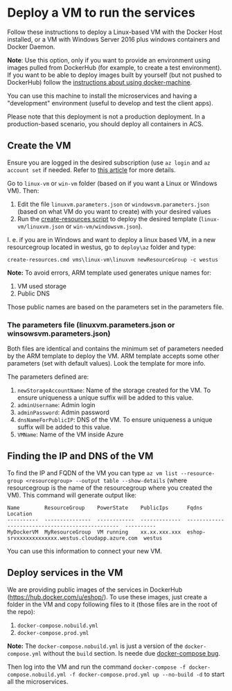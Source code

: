# Deploy a VM to run the services

Follow these instructions to deploy a Linux-based VM with the Docker Host installed, or a VM with Windows Server 2016 plus
windows containers and Docker Daemon.

**Note**: Use this option, only if you want to provide an environment using images pulled from DockerHub (for example, to create a test environment). If you want to
be able to deploy images built by yourself (but not pushed to DockerHub) follow the [instructions about using docker-machine](./docker-machine.md).

You can use this machine to install the microservices and having a "development" environment (useful to develop and test the client apps).

Please note that this deployment is not a production deployment. In a production-based scenario, you should deploy all containers in ACS.

## Create the VM

Ensure you are logged in the desired subscription (use `az login` and `az account set` if needed. Refer to [this article](https://docs.microsoft.com/en-us/cli/azure/authenticate-azure-cli) for more details.

Go to `linux-vm` or `win-vm` folder (based on if you want a Linux or Windows VM). Then:

1. Edit the file `linuxvm.parameters.json` or `windowsvm.parameters.json` (based on what VM do you want to create) with your desired values
2. Run the [create-resources script](../readme.md) to deploy the desired template (`linux-vm/linuxvm.json` or `win-vm/windowsvm.json`).

I. e. if you are in Windows and want to deploy a linux based VM, in a new resourcegroup located in westus, go to `deploy\az` folder and type:

```
create-resources.cmd vms\linux-vm\linuxvm newResourceGroup -c westus
```

**Note:** To avoid errors, ARM template used generates unique names for:

1. VM used storage
2. Public DNS

Those public names are based on the parameters set in the parameters file.

### The parameters file (linuxvm.parameters.json or winsowsvm.parameters.json)

Both files are identical and contains the minimum set of parameters needed by the ARM template to deploy the VM. ARM template accepts some other parameters (set with default values). Look the template for more info.

The parameters defined are:

1. `newStorageAccountName`: Name of the storage created for the VM. To ensure uniqueness a unique suffix will be added to this value.
2. `adminUsername`: Admin login
3. `adminPassword`: Admin password
4. `dnsNameForPublicIP`: DNS of the VM. To ensure uniqueness a unique suffix will be added to this value.
5. `VMName`: Name of the VM inside Azure

## Finding the IP and DNS of the VM

To find the IP and FQDN of the VM you can type `az vm list --resource-group <resourcegroup> --output table --show-details` (where resourcegroup is the
name of the resourcegroup where you created the VM). This command will generate output like:

```
Name        ResourceGroup    PowerState    PublicIps      Fqdns                                             Location
----------  ---------------  ------------  -------------  ------------------------------------------------  ----------
MyDockerVM  MyResourceGroup  VM running    xx.xx.xxx.xxx  eshop-srvxxxxxxxxxxxxx.westus.cloudapp.azure.com  westus
```

You can use this information to connect your new VM.

## Deploy services in the VM

We are providing public images of the services in DockerHub (https://hub.docker.com/u/eshop/). To use these images, just create a folder in the VM and copy
following files to it (those files are in the root of the repo):

1. `docker-compose.nobuild.yml`
2. `docker-compose.prod.yml`

**Note:** The `docker-compose.nobuild.yml` is just a version of the `docker-compose.yml` without the `build` section. Is neede due [docker-compose bug](https://github.com/docker/compose/issues/2945).

Then log into the VM and run the command `docker-compose -f docker-compose.nobuild.yml -f docker-compose.prod.yml up --no-build -d` to start all the microservices.







